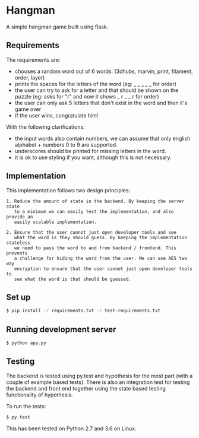 # Hangman

A simple hangman game built using flask.

## Requirements

The requirements are:

 - chooses a random word out of 6 words: (3dhubs, marvin, print, filament, order, layer)
 - prints the spaces for the letters of the word (eg: ​_ _ _​ _ _ for order)
 - the user can try to ask for a letter and that should be shown on the puzzle (eg: asks for "r" and now it shows ​_ r _​ _ r for order)
 - the user can only ask 5 letters that don't exist in the word and then it's game over
 - if the user wins, congratulate him!

With the following clarifications:

 - the input words also contain numbers, we can assume that only english alphabet + numbers 0 to 9 are supported.
 - underscores should be printed for missing letters in the word.
 - it is ok to use styling if you want, although this is not necessary.

## Implementation

This implementation follows two design principles:

    1. Reduce the amount of state in the backend. By keeping the server state
       to a minimum we can easily test the implementation, and also provide an
       easily scalable implementation.

    2. Ensure that the user cannot just open developer tools and see
       what the word is they should guess. By keeping the implementation stateless
       we need to pass the word to and from backend / frontend. This prevents
       a challenge for hiding the word from the user. We can use AES two way
       encryption to ensure that the user cannot just open developer tools to
       see what the word is that should be guessed.

## Set up

```bash
$ pip install -r requirements.txt -r test-requirements.txt
```

## Running development server

```bash
$ python app.py
```

## Testing

The backend is tested using py.test and hypothesis for the most part (with a couple of example
based tests). There is also an integration test for testing the backend and front end
together using the state based testing functionality of hypothesis.

To run the tests:

```bash
$ py.test
```

This has been tested on Python 2.7 and 3.6 on Linux.